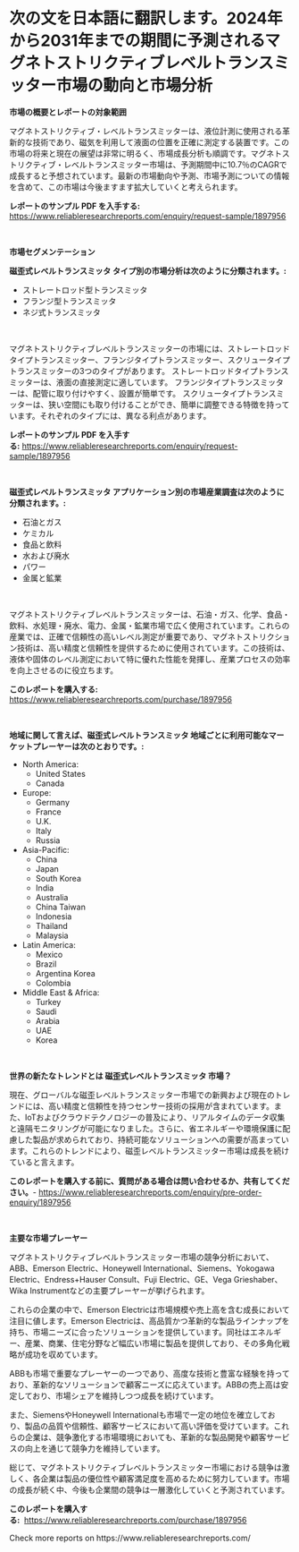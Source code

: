 <p><h1>次の文を日本語に翻訳します。2024年から2031年までの期間に予測されるマグネトストリクティブレベルトランスミッター市場の動向と市場分析</h1></p><p><strong>市場の概要とレポートの対象範囲</strong></p>
<p><p>マグネトストリクティブ・レベルトランスミッターは、液位計測に使用される革新的な技術であり、磁気を利用して液面の位置を正確に測定する装置です。この市場の将来と現在の展望は非常に明るく、市場成長分析も順調です。マグネトストリクティブ・レベルトランスミッター市場は、予測期間中に10.7％のCAGRで成長すると予想されています。最新の市場動向や予測、市場予測についての情報を含めて、この市場は今後ますます拡大していくと考えられます。</p></p>
<p><strong>レポートのサンプル PDF を入手する:</strong> <a href="https://www.reliableresearchreports.com/enquiry/request-sample/1897956">https://www.reliableresearchreports.com/enquiry/request-sample/1897956</a></p>
<p>&nbsp;</p>
<p><strong>市場セグメンテーション</strong></p>
<p><strong>磁歪式レベルトランスミッタ タイプ別の市場分析は次のように分類されます。:</strong></p>
<p><ul><li>ストレートロッド型トランスミッタ</li><li>フランジ型トランスミッタ</li><li>ネジ式トランスミッタ</li></ul></p>
<p>&nbsp;</p>
<p><p>マグネトストリクティブレベルトランスミッターの市場には、ストレートロッドタイプトランスミッター、フランジタイプトランスミッター、スクリュータイプトランスミッターの3つのタイプがあります。 ストレートロッドタイプトランスミッターは、液面の直接測定に適しています。 フランジタイプトランスミッターは、配管に取り付けやすく、設置が簡単です。 スクリュータイプトランスミッターは、狭い空間にも取り付けることができ、簡単に調整できる特徴を持っています。それぞれのタイプには、異なる利点があります。</p></p>
<p><strong>レポートのサンプル PDF を入手する:</strong>&nbsp;<a href="https://www.reliableresearchreports.com/enquiry/request-sample/1897956">https://www.reliableresearchreports.com/enquiry/request-sample/1897956</a></p>
<p>&nbsp;</p>
<p><strong> 磁歪式レベルトランスミッタ アプリケーション別の市場産業調査は次のように分類されます。:</strong></p>
<p><ul><li>石油とガス</li><li>ケミカル</li><li>食品と飲料</li><li>水および廃水</li><li>パワー</li><li>金属と鉱業</li></ul></p>
<p>&nbsp;</p>
<p><p>マグネトストリクティブレベルトランスミッターは、石油・ガス、化学、食品・飲料、水処理・廃水、電力、金属・鉱業市場で広く使用されています。これらの産業では、正確で信頼性の高いレベル測定が重要であり、マグネトストリクション技術は、高い精度と信頼性を提供するために使用されています。この技術は、液体や固体のレベル測定において特に優れた性能を発揮し、産業プロセスの効率を向上させるのに役立ちます。</p></p>
<p><strong>このレポートを購入する:</strong>&nbsp; <a href="https://www.reliableresearchreports.com/purchase/1897956">https://www.reliableresearchreports.com/purchase/1897956</a></p>
<p>&nbsp;</p>
<p><strong>地域に関して言えば、磁歪式レベルトランスミッタ 地域ごとに利用可能なマーケットプレーヤーは次のとおりです。:</strong></p>
<p><ul>
    <li>
        North America:
        <ul>
            <li>United States</li>
            <li>Canada</li>
        </ul>
    </li>
    <li>
        Europe:
        <ul>
            <li>Germany</li>
            <li>France</li>
            <li>U.K.</li>
            <li>Italy</li>
            <li>Russia</li>
        </ul>
    </li>
    <li>
        Asia-Pacific:
        <ul>
            <li>China</li>
            <li>Japan</li>
            <li>South Korea</li>
            <li>India</li>
            <li>Australia</li>
            <li>China Taiwan</li>
            <li>Indonesia</li>
            <li>Thailand</li>
            <li>Malaysia</li>
        </ul>
    </li>
    <li>
        Latin America:
        <ul>
            <li>Mexico</li>
            <li>Brazil</li>
            <li>Argentina Korea</li>
            <li>Colombia</li>
        </ul>
    </li>
    <li>
        Middle East & Africa:
        <ul>
            <li>Turkey</li>
            <li>Saudi</li>
            <li>Arabia</li>
            <li>UAE</li>
            <li>Korea</li>
        </ul>
    </li>
    </ul></p>
<p>&nbsp;</p>
<p><strong>世界の新たなトレンドとは 磁歪式レベルトランスミッタ 市場？</strong></p>
<p><p>現在、グローバルな磁歪レベルトランスミッター市場での新興および現在のトレンドには、高い精度と信頼性を持つセンサー技術の採用が含まれています。また、IoTおよびクラウドテクノロジーの普及により、リアルタイムのデータ収集と遠隔モニタリングが可能になりました。さらに、省エネルギーや環境保護に配慮した製品が求められており、持続可能なソリューションへの需要が高まっています。これらのトレンドにより、磁歪レベルトランスミッター市場は成長を続けていると言えます。</p></p>
<p><strong>このレポートを購入する前に、質問がある場合は問い合わせるか、共有してください。</strong>- <a href="https://www.reliableresearchreports.com/enquiry/pre-order-enquiry/1897956">https://www.reliableresearchreports.com/enquiry/pre-order-enquiry/1897956</a></p>
<p>&nbsp;</p>
<p><strong>主要な市場プレーヤー</strong></p>
<p><p>マグネトストリクティブレベルトランスミッター市場の競争分析において、ABB、Emerson Electric、Honeywell International、Siemens、Yokogawa Electric、Endress+Hauser Consult、Fuji Electric、GE、Vega Grieshaber、Wika Instrumentなどの主要プレーヤーが挙げられます。</p><p>これらの企業の中で、Emerson Electricは市場規模や売上高を含む成長において注目に値します。Emerson Electricは、高品質かつ革新的な製品ラインナップを持ち、市場ニーズに合ったソリューションを提供しています。同社はエネルギー、産業、商業、住宅分野など幅広い市場に製品を提供しており、その多角化戦略が成功を収めています。</p><p>ABBも市場で重要なプレーヤーの一つであり、高度な技術と豊富な経験を持っており、革新的なソリューションで顧客ニーズに応えています。ABBの売上高は安定しており、市場シェアを維持しつつ成長を続けています。</p><p>また、SiemensやHoneywell Internationalも市場で一定の地位を確立しており、製品の品質や信頼性、顧客サービスにおいて高い評価を受けています。これらの企業は、競争激化する市場環境においても、革新的な製品開発や顧客サービスの向上を通じて競争力を維持しています。</p><p>総じて、マグネトストリクティブレベルトランスミッター市場における競争は激しく、各企業は製品の優位性や顧客満足度を高めるために努力しています。市場の成長が続く中、今後も企業間の競争は一層激化していくと予測されています。</p></p>
<p><strong>このレポートを購入する:</strong>&nbsp;&nbsp;<a href="https://www.reliableresearchreports.com/purchase/1897956">https://www.reliableresearchreports.com/purchase/1897956</a></p>
<p>Check more reports on https://www.reliableresearchreports.com/</p>